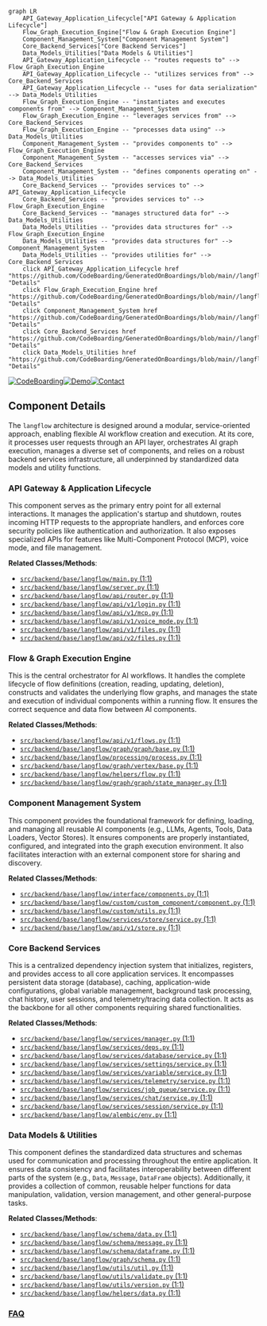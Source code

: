 ```mermaid
graph LR
    API_Gateway_Application_Lifecycle["API Gateway & Application Lifecycle"]
    Flow_Graph_Execution_Engine["Flow & Graph Execution Engine"]
    Component_Management_System["Component Management System"]
    Core_Backend_Services["Core Backend Services"]
    Data_Models_Utilities["Data Models & Utilities"]
    API_Gateway_Application_Lifecycle -- "routes requests to" --> Flow_Graph_Execution_Engine
    API_Gateway_Application_Lifecycle -- "utilizes services from" --> Core_Backend_Services
    API_Gateway_Application_Lifecycle -- "uses for data serialization" --> Data_Models_Utilities
    Flow_Graph_Execution_Engine -- "instantiates and executes components from" --> Component_Management_System
    Flow_Graph_Execution_Engine -- "leverages services from" --> Core_Backend_Services
    Flow_Graph_Execution_Engine -- "processes data using" --> Data_Models_Utilities
    Component_Management_System -- "provides components to" --> Flow_Graph_Execution_Engine
    Component_Management_System -- "accesses services via" --> Core_Backend_Services
    Component_Management_System -- "defines components operating on" --> Data_Models_Utilities
    Core_Backend_Services -- "provides services to" --> API_Gateway_Application_Lifecycle
    Core_Backend_Services -- "provides services to" --> Flow_Graph_Execution_Engine
    Core_Backend_Services -- "manages structured data for" --> Data_Models_Utilities
    Data_Models_Utilities -- "provides data structures for" --> Flow_Graph_Execution_Engine
    Data_Models_Utilities -- "provides data structures for" --> Component_Management_System
    Data_Models_Utilities -- "provides utilities for" --> Core_Backend_Services
    click API_Gateway_Application_Lifecycle href "https://github.com/CodeBoarding/GeneratedOnBoardings/blob/main//langflow/API_Gateway_Application_Lifecycle.md" "Details"
    click Flow_Graph_Execution_Engine href "https://github.com/CodeBoarding/GeneratedOnBoardings/blob/main//langflow/Flow_Graph_Execution_Engine.md" "Details"
    click Component_Management_System href "https://github.com/CodeBoarding/GeneratedOnBoardings/blob/main//langflow/Component_Management_System.md" "Details"
    click Core_Backend_Services href "https://github.com/CodeBoarding/GeneratedOnBoardings/blob/main//langflow/Core_Backend_Services.md" "Details"
    click Data_Models_Utilities href "https://github.com/CodeBoarding/GeneratedOnBoardings/blob/main//langflow/Data_Models_Utilities.md" "Details"
```
[![CodeBoarding](https://img.shields.io/badge/Generated%20by-CodeBoarding-9cf?style=flat-square)](https://github.com/CodeBoarding/CodeBoarding)[![Demo](https://img.shields.io/badge/Try%20our-Demo-blue?style=flat-square)](https://www.codeboarding.org/demo)[![Contact](https://img.shields.io/badge/Contact%20us%20-%20contact@codeboarding.org-lightgrey?style=flat-square)](mailto:contact@codeboarding.org)

## Component Details

The `langflow` architecture is designed around a modular, service-oriented approach, enabling flexible AI workflow creation and execution. At its core, it processes user requests through an API layer, orchestrates AI graph execution, manages a diverse set of components, and relies on a robust backend services infrastructure, all underpinned by standardized data models and utility functions.

### API Gateway & Application Lifecycle
This component serves as the primary entry point for all external interactions. It manages the application's startup and shutdown, routes incoming HTTP requests to the appropriate handlers, and enforces core security policies like authentication and authorization. It also exposes specialized APIs for features like Multi-Component Protocol (MCP), voice mode, and file management.


**Related Classes/Methods**:

- <a href="https://github.com/langflow-ai/langflow/blob/master/src/backend/base/langflow/main.py#L1-L1" target="_blank" rel="noopener noreferrer">`src/backend/base/langflow/main.py` (1:1)</a>
- <a href="https://github.com/langflow-ai/langflow/blob/master/src/backend/base/langflow/server.py#L1-L1" target="_blank" rel="noopener noreferrer">`src/backend/base/langflow/server.py` (1:1)</a>
- <a href="https://github.com/langflow-ai/langflow/blob/master/src/backend/base/langflow/api/router.py#L1-L1" target="_blank" rel="noopener noreferrer">`src/backend/base/langflow/api/router.py` (1:1)</a>
- <a href="https://github.com/langflow-ai/langflow/blob/master/src/backend/base/langflow/api/v1/login.py#L1-L1" target="_blank" rel="noopener noreferrer">`src/backend/base/langflow/api/v1/login.py` (1:1)</a>
- <a href="https://github.com/langflow-ai/langflow/blob/master/src/backend/base/langflow/api/v1/mcp.py#L1-L1" target="_blank" rel="noopener noreferrer">`src/backend/base/langflow/api/v1/mcp.py` (1:1)</a>
- <a href="https://github.com/langflow-ai/langflow/blob/master/src/backend/base/langflow/api/v1/voice_mode.py#L1-L1" target="_blank" rel="noopener noreferrer">`src/backend/base/langflow/api/v1/voice_mode.py` (1:1)</a>
- <a href="https://github.com/langflow-ai/langflow/blob/master/src/backend/base/langflow/api/v1/files.py#L1-L1" target="_blank" rel="noopener noreferrer">`src/backend/base/langflow/api/v1/files.py` (1:1)</a>
- <a href="https://github.com/langflow-ai/langflow/blob/master/src/backend/base/langflow/api/v2/files.py#L1-L1" target="_blank" rel="noopener noreferrer">`src/backend/base/langflow/api/v2/files.py` (1:1)</a>


### Flow & Graph Execution Engine
This is the central orchestrator for AI workflows. It handles the complete lifecycle of flow definitions (creation, reading, updating, deletion), constructs and validates the underlying flow graphs, and manages the state and execution of individual components within a running flow. It ensures the correct sequence and data flow between AI components.


**Related Classes/Methods**:

- <a href="https://github.com/langflow-ai/langflow/blob/master/src/backend/base/langflow/api/v1/flows.py#L1-L1" target="_blank" rel="noopener noreferrer">`src/backend/base/langflow/api/v1/flows.py` (1:1)</a>
- <a href="https://github.com/langflow-ai/langflow/blob/master/src/backend/base/langflow/graph/graph/base.py#L1-L1" target="_blank" rel="noopener noreferrer">`src/backend/base/langflow/graph/graph/base.py` (1:1)</a>
- <a href="https://github.com/langflow-ai/langflow/blob/master/src/backend/base/langflow/processing/process.py#L1-L1" target="_blank" rel="noopener noreferrer">`src/backend/base/langflow/processing/process.py` (1:1)</a>
- <a href="https://github.com/langflow-ai/langflow/blob/master/src/backend/base/langflow/graph/vertex/base.py#L1-L1" target="_blank" rel="noopener noreferrer">`src/backend/base/langflow/graph/vertex/base.py` (1:1)</a>
- <a href="https://github.com/langflow-ai/langflow/blob/master/src/backend/base/langflow/helpers/flow.py#L1-L1" target="_blank" rel="noopener noreferrer">`src/backend/base/langflow/helpers/flow.py` (1:1)</a>
- <a href="https://github.com/langflow-ai/langflow/blob/master/src/backend/base/langflow/graph/graph/state_manager.py#L1-L1" target="_blank" rel="noopener noreferrer">`src/backend/base/langflow/graph/graph/state_manager.py` (1:1)</a>


### Component Management System
This component provides the foundational framework for defining, loading, and managing all reusable AI components (e.g., LLMs, Agents, Tools, Data Loaders, Vector Stores). It ensures components are properly instantiated, configured, and integrated into the graph execution environment. It also facilitates interaction with an external component store for sharing and discovery.


**Related Classes/Methods**:

- <a href="https://github.com/langflow-ai/langflow/blob/master/src/backend/base/langflow/interface/components.py#L1-L1" target="_blank" rel="noopener noreferrer">`src/backend/base/langflow/interface/components.py` (1:1)</a>
- <a href="https://github.com/langflow-ai/langflow/blob/master/src/backend/base/langflow/custom/custom_component/component.py#L1-L1" target="_blank" rel="noopener noreferrer">`src/backend/base/langflow/custom/custom_component/component.py` (1:1)</a>
- <a href="https://github.com/langflow-ai/langflow/blob/master/src/backend/base/langflow/custom/utils.py#L1-L1" target="_blank" rel="noopener noreferrer">`src/backend/base/langflow/custom/utils.py` (1:1)</a>
- <a href="https://github.com/langflow-ai/langflow/blob/master/src/backend/base/langflow/services/store/service.py#L1-L1" target="_blank" rel="noopener noreferrer">`src/backend/base/langflow/services/store/service.py` (1:1)</a>
- <a href="https://github.com/langflow-ai/langflow/blob/master/src/backend/base/langflow/api/v1/store.py#L1-L1" target="_blank" rel="noopener noreferrer">`src/backend/base/langflow/api/v1/store.py` (1:1)</a>


### Core Backend Services
This is a centralized dependency injection system that initializes, registers, and provides access to all core application services. It encompasses persistent data storage (database), caching, application-wide configurations, global variable management, background task processing, chat history, user sessions, and telemetry/tracing data collection. It acts as the backbone for all other components requiring shared functionalities.


**Related Classes/Methods**:

- <a href="https://github.com/langflow-ai/langflow/blob/master/src/backend/base/langflow/services/manager.py#L1-L1" target="_blank" rel="noopener noreferrer">`src/backend/base/langflow/services/manager.py` (1:1)</a>
- <a href="https://github.com/langflow-ai/langflow/blob/master/src/backend/base/langflow/services/deps.py#L1-L1" target="_blank" rel="noopener noreferrer">`src/backend/base/langflow/services/deps.py` (1:1)</a>
- <a href="https://github.com/langflow-ai/langflow/blob/master/src/backend/base/langflow/services/database/service.py#L1-L1" target="_blank" rel="noopener noreferrer">`src/backend/base/langflow/services/database/service.py` (1:1)</a>
- <a href="https://github.com/langflow-ai/langflow/blob/master/src/backend/base/langflow/services/settings/service.py#L1-L1" target="_blank" rel="noopener noreferrer">`src/backend/base/langflow/services/settings/service.py` (1:1)</a>
- <a href="https://github.com/langflow-ai/langflow/blob/master/src/backend/base/langflow/services/variable/service.py#L1-L1" target="_blank" rel="noopener noreferrer">`src/backend/base/langflow/services/variable/service.py` (1:1)</a>
- <a href="https://github.com/langflow-ai/langflow/blob/master/src/backend/base/langflow/services/telemetry/service.py#L1-L1" target="_blank" rel="noopener noreferrer">`src/backend/base/langflow/services/telemetry/service.py` (1:1)</a>
- <a href="https://github.com/langflow-ai/langflow/blob/master/src/backend/base/langflow/services/job_queue/service.py#L1-L1" target="_blank" rel="noopener noreferrer">`src/backend/base/langflow/services/job_queue/service.py` (1:1)</a>
- <a href="https://github.com/langflow-ai/langflow/blob/master/src/backend/base/langflow/services/chat/service.py#L1-L1" target="_blank" rel="noopener noreferrer">`src/backend/base/langflow/services/chat/service.py` (1:1)</a>
- <a href="https://github.com/langflow-ai/langflow/blob/master/src/backend/base/langflow/services/session/service.py#L1-L1" target="_blank" rel="noopener noreferrer">`src/backend/base/langflow/services/session/service.py` (1:1)</a>
- <a href="https://github.com/langflow-ai/langflow/blob/master/src/backend/base/langflow/alembic/env.py#L1-L1" target="_blank" rel="noopener noreferrer">`src/backend/base/langflow/alembic/env.py` (1:1)</a>


### Data Models & Utilities
This component defines the standardized data structures and schemas used for communication and processing throughout the entire application. It ensures data consistency and facilitates interoperability between different parts of the system (e.g., `Data`, `Message`, `DataFrame` objects). Additionally, it provides a collection of common, reusable helper functions for data manipulation, validation, version management, and other general-purpose tasks.


**Related Classes/Methods**:

- <a href="https://github.com/langflow-ai/langflow/blob/master/src/backend/base/langflow/schema/data.py#L1-L1" target="_blank" rel="noopener noreferrer">`src/backend/base/langflow/schema/data.py` (1:1)</a>
- <a href="https://github.com/langflow-ai/langflow/blob/master/src/backend/base/langflow/schema/message.py#L1-L1" target="_blank" rel="noopener noreferrer">`src/backend/base/langflow/schema/message.py` (1:1)</a>
- <a href="https://github.com/langflow-ai/langflow/blob/master/src/backend/base/langflow/schema/dataframe.py#L1-L1" target="_blank" rel="noopener noreferrer">`src/backend/base/langflow/schema/dataframe.py` (1:1)</a>
- <a href="https://github.com/langflow-ai/langflow/blob/master/src/backend/base/langflow/graph/schema.py#L1-L1" target="_blank" rel="noopener noreferrer">`src/backend/base/langflow/graph/schema.py` (1:1)</a>
- <a href="https://github.com/langflow-ai/langflow/blob/master/src/backend/base/langflow/utils/util.py#L1-L1" target="_blank" rel="noopener noreferrer">`src/backend/base/langflow/utils/util.py` (1:1)</a>
- <a href="https://github.com/langflow-ai/langflow/blob/master/src/backend/base/langflow/utils/validate.py#L1-L1" target="_blank" rel="noopener noreferrer">`src/backend/base/langflow/utils/validate.py` (1:1)</a>
- <a href="https://github.com/langflow-ai/langflow/blob/master/src/backend/base/langflow/utils/version.py#L1-L1" target="_blank" rel="noopener noreferrer">`src/backend/base/langflow/utils/version.py` (1:1)</a>
- <a href="https://github.com/langflow-ai/langflow/blob/master/src/backend/base/langflow/helpers/data.py#L1-L1" target="_blank" rel="noopener noreferrer">`src/backend/base/langflow/helpers/data.py` (1:1)</a>




### [FAQ](https://github.com/CodeBoarding/GeneratedOnBoardings/tree/main?tab=readme-ov-file#faq)